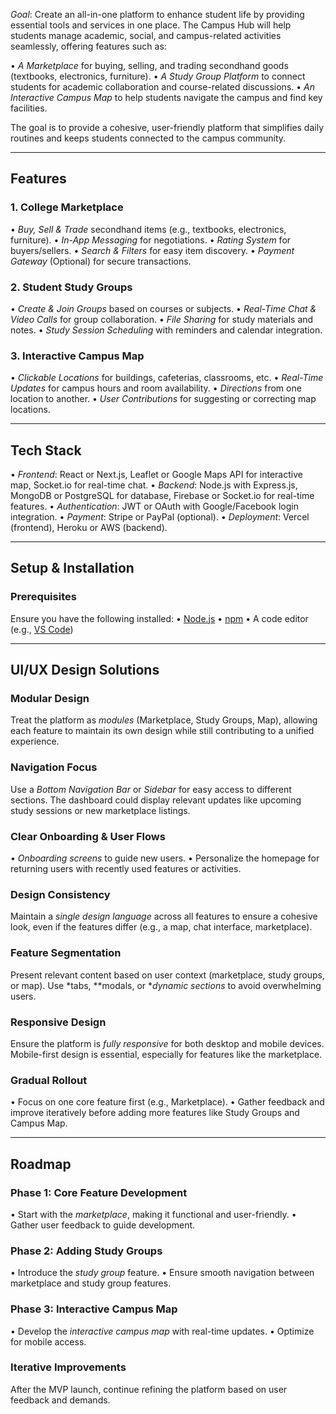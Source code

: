 

*Goal*: Create an all-in-one platform to enhance student life by providing essential tools and services in one place. The Campus Hub will help students manage academic, social, and campus-related activities seamlessly, offering features such as:

•⁠  ⁠*A Marketplace* for buying, selling, and trading secondhand goods (textbooks, electronics, furniture).
•⁠  ⁠*A Study Group Platform* to connect students for academic collaboration and course-related discussions.
•⁠  ⁠*An Interactive Campus Map* to help students navigate the campus and find key facilities.

The goal is to provide a cohesive, user-friendly platform that simplifies daily routines and keeps students connected to the campus community.

---

## Features

### 1. College Marketplace
•⁠  ⁠*Buy, Sell & Trade* secondhand items (e.g., textbooks, electronics, furniture).
•⁠  ⁠*In-App Messaging* for negotiations.
•⁠  ⁠*Rating System* for buyers/sellers.
•⁠  ⁠*Search & Filters* for easy item discovery.
•⁠  ⁠*Payment Gateway* (Optional) for secure transactions.

### 2. Student Study Groups
•⁠  ⁠*Create & Join Groups* based on courses or subjects.
•⁠  ⁠*Real-Time Chat & Video Calls* for group collaboration.
•⁠  ⁠*File Sharing* for study materials and notes.
•⁠  ⁠*Study Session Scheduling* with reminders and calendar integration.

### 3. Interactive Campus Map
•⁠  ⁠*Clickable Locations* for buildings, cafeterias, classrooms, etc.
•⁠  ⁠*Real-Time Updates* for campus hours and room availability.
•⁠  ⁠*Directions* from one location to another.
•⁠  ⁠*User Contributions* for suggesting or correcting map locations.

---

## Tech Stack

•⁠  ⁠*Frontend*: React or Next.js, Leaflet or Google Maps API for interactive map, Socket.io for real-time chat.
•⁠  ⁠*Backend*: Node.js with Express.js, MongoDB or PostgreSQL for database, Firebase or Socket.io for real-time features.
•⁠  ⁠*Authentication*: JWT or OAuth with Google/Facebook login integration.
•⁠  ⁠*Payment*: Stripe or PayPal (optional).
•⁠  ⁠*Deployment*: Vercel (frontend), Heroku or AWS (backend).

---

## Setup & Installation

### Prerequisites

Ensure you have the following installed:
•⁠  ⁠[Node.js](https://nodejs.org/)
•⁠  ⁠[npm](https://www.npmjs.com/)
•⁠  ⁠A code editor (e.g., [VS Code](https://code.visualstudio.com/))

---

## UI/UX Design Solutions

### Modular Design
Treat the platform as *modules* (Marketplace, Study Groups, Map), allowing each feature to maintain its own design while still contributing to a unified experience.

### Navigation Focus
Use a *Bottom Navigation Bar* or *Sidebar* for easy access to different sections. The dashboard could display relevant updates like upcoming study sessions or new marketplace listings.

### Clear Onboarding & User Flows
•⁠  ⁠*Onboarding screens* to guide new users.
•⁠  ⁠Personalize the homepage for returning users with recently used features or activities.

### Design Consistency
Maintain a *single design language* across all features to ensure a cohesive look, even if the features differ (e.g., a map, chat interface, marketplace).

### Feature Segmentation
Present relevant content based on user context (marketplace, study groups, or map). Use *tabs, **modals, or **dynamic sections* to avoid overwhelming users.

### Responsive Design
Ensure the platform is *fully responsive* for both desktop and mobile devices. Mobile-first design is essential, especially for features like the marketplace.

### Gradual Rollout
•⁠  ⁠Focus on one core feature first (e.g., Marketplace).
•⁠  ⁠Gather feedback and improve iteratively before adding more features like Study Groups and Campus Map.

---

## Roadmap

### Phase 1: Core Feature Development
•⁠  ⁠Start with the *marketplace*, making it functional and user-friendly.
•⁠  ⁠Gather user feedback to guide development.

### Phase 2: Adding Study Groups
•⁠  ⁠Introduce the *study group* feature.
•⁠  ⁠Ensure smooth navigation between marketplace and study group features.

### Phase 3: Interactive Campus Map
•⁠  ⁠Develop the *interactive campus map* with real-time updates.
•⁠  ⁠Optimize for mobile access.

### Iterative Improvements
After the MVP launch, continue refining the platform based on user feedback and demands.